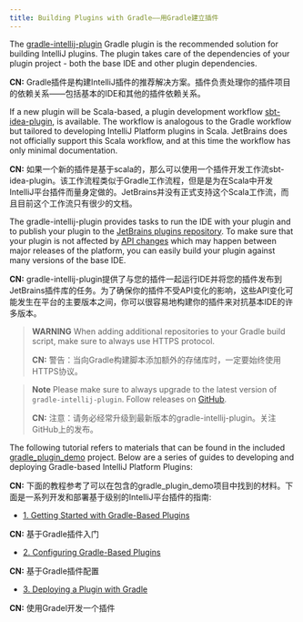 ```yaml
---
title: Building Plugins with Gradle——用Gradle建立插件
---
```


The [gradle-intellij-plugin](https://github.com/JetBrains/gradle-intellij-plugin) Gradle plugin is the recommended solution for building IntelliJ plugins. 
The plugin takes care of the dependencies of your plugin project - both the base IDE and other plugin dependencies.

**CN:**  Gradle插件是构建IntelliJ插件的推荐解决方案。插件负责处理你的插件项目的依赖关系——包括基本的IDE和其他的插件依赖关系。

If a new plugin will be Scala-based, a plugin development workflow [sbt-idea-plugin](https://github.com/JetBrains/sbt-idea-plugin), is available.
The workflow is analogous to the Gradle workflow but tailored to developing IntelliJ Platform plugins in Scala.
JetBrains does not officially support this Scala workflow, and at this time the workflow has only minimal documentation.

**CN:**  如果一个新的插件是基于scala的，那么可以使用一个插件开发工作流sbt-idea-plugin。该工作流程类似于Gradle工作流程，但是是为在Scala中开发IntelliJ平台插件而量身定做的。JetBrains并没有正式支持这个Scala工作流，而且目前这个工作流只有很少的文档。

The gradle-intellij-plugin provides tasks to run the IDE with your plugin and to publish your plugin to the [JetBrains plugins repository](/plugin_repository/index.md). 
To make sure that your plugin is not affected by [API changes](/reference_guide/api_changes_list.md) which may happen between major releases of the platform, you can easily build your plugin against many versions of the base IDE.

**CN:**  gradle-intellij-plugin提供了与您的插件一起运行IDE并将您的插件发布到JetBrains插件库的任务。为了确保你的插件不受API变化的影响，这些API变化可能发生在平台的主要版本之间，你可以很容易地构建你的插件来对抗基本IDE的许多版本。

> **WARNING** When adding additional repositories to your Gradle build script, make sure to always use HTTPS protocol.
>
>**CN:**  警告：当向Gradle构建脚本添加额外的存储库时，一定要始终使用HTTPS协议。

> **Note** Please make sure to always upgrade to the latest version of `gradle-intellij-plugin`.
Follow releases on [GitHub](https://github.com/JetBrains/gradle-intellij-plugin/releases). 
>
>**CN:**  注意：请务必经常升级到最新版本的gradle-intellij-plugin。关注GitHub上的发布。

The following tutorial refers to materials that can be found in the included [gradle_plugin_demo](https://github.com/JetBrains/intellij-sdk-docs/tree/master/code_samples/gradle_plugin_demo) project. 
Below are a series of guides to developing and deploying Gradle-based IntelliJ Platform Plugins:  

**CN:**  下面的教程参考了可以在包含的gradle_plugin_demo项目中找到的材料。下面是一系列开发和部署基于级别的IntelliJ平台插件的指南:

*  [1. Getting Started with Gradle-Based Plugins](build_system/prerequisites.md)

**CN:**  基于Gradle插件入门

*  [2. Configuring Gradle-Based Plugins](build_system/gradle_guide.md)

**CN:**  基于Gradle插件配置

*  [3. Deploying a Plugin with Gradle](build_system/deployment.md)

**CN:**  使用Gradel开发一个插件